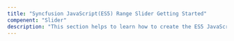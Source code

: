 ```yaml
---
title: "Syncfusion JavaScript(ES5) Range Slider Getting Started"
compenent: "Slider"
description: "This section helps to learn how to create the ES5 JavaScript range slider control with its basic usage in step-by-step procedure."
---
```

